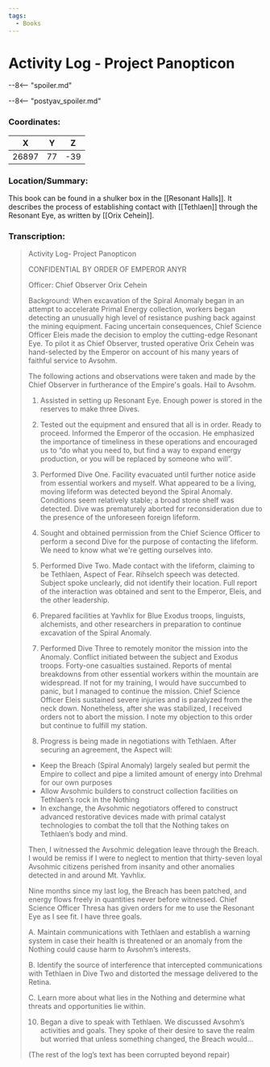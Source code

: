 ```yaml
---
tags:
  - Books
---
```

# Activity Log - Project Panopticon

--8<-- "spoiler.md"

--8<-- "postyav_spoiler.md"

### Coordinates:
| **X** | **Y**| **Z** |
|:-----:|:----:|:-----:|
|26897  |77   |-39  |

### Location/Summary:
This book can be found in a shulker box in the [[Resonant Halls]]. It describes the process of establishing contact with [[Tethlaen]] through the Resonant Eye, as written by [[Orix Cehein]].

### Transcription:
> Activity Log- Project Panopticon
>
> CONFIDENTIAL BY ORDER OF EMPEROR ANYR
>
> Officer: Chief Observer Orix Cehein
>
> Background: When excavation of the Spiral Anomaly began in an attempt to accelerate Primal Energy collection, workers began detecting an unusually high level of resistance pushing back against the mining equipment. Facing uncertain consequences, Chief Science Officer Eleis made the decision to employ the cutting-edge Resonant Eye. To pilot it as Chief Observer, trusted operative Orix Cehein was hand-selected by the Emperor on account of his many years of faithful service to Avsohm.
>
> The following actions and observations were taken and made by the Chief Observer in furtherance of the Empire's goals. Hail to Avsohm.
>
> 1. Assisted in setting up Resonant Eye. Enough power is stored in the reserves to make three Dives.
>
> 2. Tested out the equipment and ensured that all is in order. Ready to proceed.
> Informed the Emperor of the occasion. He emphasized the importance of timeliness in these operations and encouraged us to “do what you need to, but find a way to expand energy production, or you will be replaced by someone who will”.
>
> 3. Performed Dive One. Facility evacuated until further notice aside from essential workers and myself. What appeared to be a living, moving lifeform was detected beyond the Spiral Anomaly. Conditions seem relatively stable; a broad stone shelf was detected. Dive was prematurely aborted for reconsideration due to the presence of the unforeseen foreign lifeform.
>
> 4. Sought and obtained permission from the Chief Science Officer to perform a second Dive for the purpose of contacting the lifeform. We need to know what we're getting ourselves into.
>
> 5. Performed Dive Two. Made contact with the lifeform, claiming to be Tethlaen, Aspect of Fear. Rihselch speech was detected. Subject spoke unclearly, did not identify their location. Full report of the interaction was obtained and sent to the Emperor, Eleis, and the other leadership.
>
> 6. Prepared facilities at Yavhlix for Blue Exodus troops, linguists, alchemists, and other researchers in preparation to continue excavation of the Spiral Anomaly.
>
> 7. Performed Dive Three to remotely monitor the mission into the Anomaly. Conflict initiated between the subject and Exodus troops. Forty-one casualties sustained. Reports of mental breakdowns from other essential workers within the mountain are widespread. If not for my training, I would have succumbed to panic, but I managed to continue the mission. Chief Science Officer Eleis sustained severe injuries and is paralyzed from the neck down. Nonetheless, after she was stabilized, I received orders not to abort the mission. I note my objection to this order but continue to fulfill my station.
>
> 8. Progress is being made in negotiations with Tethlaen. After securing an agreement, the Aspect will:
> - Keep the Breach (Spiral Anomaly) largely sealed but permit the Empire to collect and pipe a limited amount of energy into Drehmal for our own purposes
> - Allow Avsohmic builders to construct collection facilities on Tethlaen’s rock in the Nothing
> - In exchange, the Avsohmic negotiators offered to construct advanced restorative devices made with primal catalyst technologies to combat the toll that the Nothing takes on Tethlaen’s body and mind.
>
> Then, I witnessed the Avsohmic delegation leave through the Breach. I would be remiss if I were to neglect to mention that thirty-seven loyal Avsohmic citizens perished from insanity and other anomalies detected in and around Mt. Yavhlix.
>
> Nine months since my last log, the Breach has been patched, and energy flows freely in quantities never before witnessed. Chief Science Officer Thresa has given orders for me to use the Resonant Eye as I see fit. I have three goals.
>
> A. Maintain communications with Tethlaen and establish a warning system in case their health is threatened or an anomaly from the Nothing could cause harm to Avsohm’s interests.
>
> B. Identify the source of interference that intercepted communications with Tethlaen in Dive Two and distorted the message delivered to the Retina.
>
> C. Learn more about what lies in the Nothing and determine what threats and opportunities lie within.
>
> 10.   Began a dive to speak with Tethlaen. We discussed Avsohm’s activities and goals. They spoke of their desire to save the realm but worried that unless something changed, the Breach would...
>
> (The rest of the log’s text has been corrupted beyond repair)

